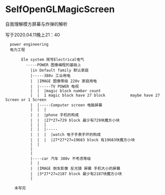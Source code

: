 # SelfOpenGLMagicScreen
自我理解模方屏幕与炸弹的解析

写于2020.04.11晚上21：40

      power engineering
      电力工程
      
           Ele system 简写Electrical电气
             -----POWER 图像编程的基础上
               |in Default family 默认家庭
               |-----380v 工业用电
               |  |IMAGE 图像等级 220v 家庭用电
               |  |-----TV POWER 电视
               |  |  |magic block number count
               |  |  1 magic block have 27 block           maybe have 27 Screen or 1 Screen
               |  |-----Computer screen 电脑屏幕
               |  |  |
               |  |  |phone 手机的构成
               |  |  |27*27=729 block 最少有729块魔方小块
               |  |  |
               |  |  |-----
               |  |  |  |watch 电子手表手环的构成
               |  |  |  |27*27*27=19683‬ block 有19683块魔方小块
               |  |
               |  
               |
               |----car 汽车 380v 不考虑等级 
               |  |
               |  |IMAGE 倒车影像 反光镜 屏幕 手机大小的屏幕
               |  |3*27*27=2187 block 最少有2187块魔方小块
               |
               
        未写完       
               
